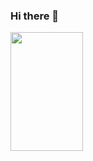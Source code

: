 ### Hi there 👋

<img width="48%" height="190em" src="https://github-readme-stats.vercel.app/api/top-langs/?username=iamCShArk&layout=compact&theme=dark"/>

<!--
**iamCShArK/iamCShArk** is a ✨ _special_ ✨ repository because its `README.md` (this file) appears on your GitHub profile.

Here are some ideas to get you started:

- 🔭 I’m currently working on ...
- 🌱 I’m currently learning ...
- 👯 I’m looking to collaborate on ...
- 🤔 I’m looking for help with ...
- 💬 Ask me about ...
- 📫 How to reach me: ...
- 😄 Pronouns: ...
- ⚡ Fun fact: ...
-->
